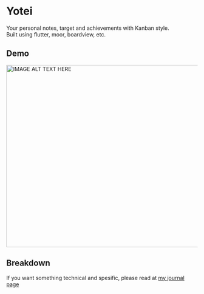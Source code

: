 # Yotei
Your personal notes, target and achievements with Kanban style.  
Built using flutter, moor, boardview, etc.

## Demo
<!-- [![Demo project](https://img.youtube.com/vi/TSB7Va9jxxg/0.jpg)](https://www.youtube.com/watch?v=TSB7Va9jxxg) -->
<a href="http://www.youtube.com/watch?feature=player_embedded&v=TSB7Va9jxxg
" target="_blank"><img src="http://img.youtube.com/vi/TSB7Va9jxxg/0.jpg" 
alt="IMAGE ALT TEXT HERE" width="640" height="480"/></a>

## Breakdown
If you want something technical and spesific, please read at [my journal page](https://app.gitbook.com/@ydhnwb/s/blog/projects/yotei)